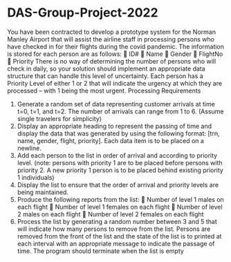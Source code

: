 # DAS-Group-Project-2022
You have been contracted to develop a prototype system for the Norman Manley Airport that will assist the airline 
staff in processing persons who have checked in for their flights during the covid pandemic. The information is
stored for each person are as follows:
 ID#
 Name
 Gender
 FlightNo
 Priority
There is no way of determining the number of persons who will check in daily, so your solution should implement 
an appropriate data structure that can handle this level of uncertainty. Each person has a Priority Level of either
1 or 2 that will indicate the urgency at which they are processed – with 1 being the most urgent.
Processing Requirements
1. Generate a random set of data representing customer arrivals at time t=0, t=1, and t=2. The number of 
arrivals can range from 1 to 6. (Assume single travelers for simplicity)
2. Display an appropriate heading to represent the passing of time and display the data that was generated 
by using the following format: [trn, name, gender, flight, priority]. Each data item is to be placed on a 
newline.
3. Add each person to the list in order of arrival and according to priority level. (note: persons with priority 
1 are to be placed before persons with priority 2. A new priority 1 person is to be placed behind existing 
priority 1 individuals)
4. Display the list to ensure that the order of arrival and priority levels are being maintained. 
5. Produce the following reports from the list:
 Number of level 1 males on each flight
 Number of level 1 females on each flight
 Number of level 2 males on each flight
 Number of level 2 females on each flight
6. Process the list by generating a random number between 3 and 5 that will indicate how many persons to 
remove from the list. Persons are removed from the front of the list and the state of the list is to printed at 
each interval with an appropriate message to indicate the passage of time. The program should terminate 
when the list is empty
